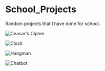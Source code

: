 # School_Projects
Random projects that I have done for school.

![Ceasar's Cipher](https://i.ibb.co/pbkwqwZ/Cesar-s-Cipher.png)

![Clock](https://i.ibb.co/bBhwgxL/Clock.png)

![Hangman](https://i.ibb.co/kGQbGJt/Hangman.png)

![Chatbot](https://i.ibb.co/tbX7gQy/Chatbot.png)
